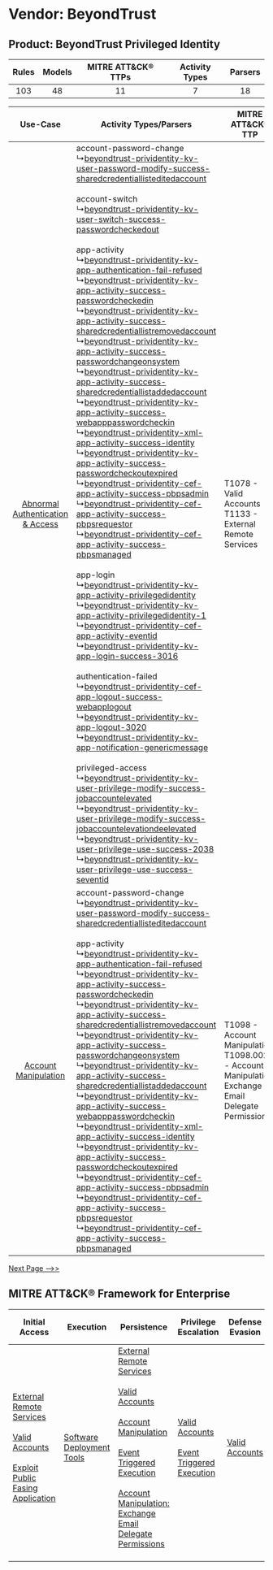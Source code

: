 Vendor: BeyondTrust
===================
Product: BeyondTrust Privileged Identity
----------------------------------------
| Rules | Models | MITRE ATT&CK® TTPs | Activity Types | Parsers |
|:-----:|:------:|:------------------:|:--------------:|:-------:|
|  103  |   48   |         11         |       7        |   18    |

|    Use-Case    | Activity Types/Parsers    | MITRE ATT&CK® TTP    | Content    |
|:----:| ---- | ---- | ---- |
| [Abnormal Authentication & Access](../../../UseCases/uc_abnormal_authentication_&_access.md) |  account-password-change<br> ↳[beyondtrust-prividentity-kv-user-password-modify-success-sharedcredentiallisteditedaccount](Ps/pC_beyondtrustprividentitykvuserpasswordmodifysuccesssharedcredentiallisteditedaccount.md)<br><br> account-switch<br> ↳[beyondtrust-prividentity-kv-user-switch-success-passwordcheckedout](Ps/pC_beyondtrustprividentitykvuserswitchsuccesspasswordcheckedout.md)<br><br> app-activity<br> ↳[beyondtrust-prividentity-kv-app-authentication-fail-refused](Ps/pC_beyondtrustprividentitykvappauthenticationfailrefused.md)<br> ↳[beyondtrust-prividentity-kv-app-activity-success-passwordcheckedin](Ps/pC_beyondtrustprividentitykvappactivitysuccesspasswordcheckedin.md)<br> ↳[beyondtrust-prividentity-kv-app-activity-success-sharedcredentiallistremovedaccount](Ps/pC_beyondtrustprividentitykvappactivitysuccesssharedcredentiallistremovedaccount.md)<br> ↳[beyondtrust-prividentity-kv-app-activity-success-passwordchangeonsystem](Ps/pC_beyondtrustprividentitykvappactivitysuccesspasswordchangeonsystem.md)<br> ↳[beyondtrust-prividentity-kv-app-activity-success-sharedcredentiallistaddedaccount](Ps/pC_beyondtrustprividentitykvappactivitysuccesssharedcredentiallistaddedaccount.md)<br> ↳[beyondtrust-prividentity-kv-app-activity-success-webapppasswordcheckin](Ps/pC_beyondtrustprividentitykvappactivitysuccesswebapppasswordcheckin.md)<br> ↳[beyondtrust-prividentity-xml-app-activity-success-identity](Ps/pC_beyondtrustprividentityxmlappactivitysuccessidentity.md)<br> ↳[beyondtrust-prividentity-kv-app-activity-success-passwordcheckoutexpired](Ps/pC_beyondtrustprividentitykvappactivitysuccesspasswordcheckoutexpired.md)<br> ↳[beyondtrust-prividentity-cef-app-activity-success-pbpsadmin](Ps/pC_beyondtrustprividentitycefappactivitysuccesspbpsadmin.md)<br> ↳[beyondtrust-prividentity-cef-app-activity-success-pbpsrequestor](Ps/pC_beyondtrustprividentitycefappactivitysuccesspbpsrequestor.md)<br> ↳[beyondtrust-prividentity-cef-app-activity-success-pbpsmanaged](Ps/pC_beyondtrustprividentitycefappactivitysuccesspbpsmanaged.md)<br><br> app-login<br> ↳[beyondtrust-prividentity-kv-app-activity-privilegedidentity](Ps/pC_beyondtrustprividentitykvappactivityprivilegedidentity.md)<br> ↳[beyondtrust-prividentity-kv-app-activity-privilegedidentity-1](Ps/pC_beyondtrustprividentitykvappactivityprivilegedidentity1.md)<br> ↳[beyondtrust-prividentity-cef-app-activity-eventid](Ps/pC_beyondtrustprividentitycefappactivityeventid.md)<br> ↳[beyondtrust-prividentity-kv-app-login-success-3016](Ps/pC_beyondtrustprividentitykvapploginsuccess3016.md)<br><br> authentication-failed<br> ↳[beyondtrust-prividentity-cef-app-logout-success-webapplogout](Ps/pC_beyondtrustprividentitycefapplogoutsuccesswebapplogout.md)<br> ↳[beyondtrust-prividentity-kv-app-logout-3020](Ps/pC_beyondtrustprividentitykvapplogout3020.md)<br> ↳[beyondtrust-prividentity-kv-app-notification-genericmessage](Ps/pC_beyondtrustprividentitykvappnotificationgenericmessage.md)<br><br> privileged-access<br> ↳[beyondtrust-prividentity-kv-user-privilege-modify-success-jobaccountelevated](Ps/pC_beyondtrustprividentitykvuserprivilegemodifysuccessjobaccountelevated.md)<br> ↳[beyondtrust-prividentity-kv-user-privilege-modify-success-jobaccountelevationdeelevated](Ps/pC_beyondtrustprividentitykvuserprivilegemodifysuccessjobaccountelevationdeelevated.md)<br> ↳[beyondtrust-prividentity-kv-user-privilege-use-success-2038](Ps/pC_beyondtrustprividentitykvuserprivilegeusesuccess2038.md)<br> ↳[beyondtrust-prividentity-kv-user-privilege-use-success-seventid](Ps/pC_beyondtrustprividentitykvuserprivilegeusesuccessseventid.md)<br> | T1078 - Valid Accounts<br>T1133 - External Remote Services<br>    | [<ul><li>15 Rules</li></ul><ul><li>4 Models</li></ul>](RM/r_m_beyondtrust_beyondtrust_privileged_identity_Abnormal_Authentication_&_Access.md) |
|    [Account Manipulation](../../../UseCases/uc_account_manipulation.md)    |  account-password-change<br> ↳[beyondtrust-prividentity-kv-user-password-modify-success-sharedcredentiallisteditedaccount](Ps/pC_beyondtrustprividentitykvuserpasswordmodifysuccesssharedcredentiallisteditedaccount.md)<br><br> app-activity<br> ↳[beyondtrust-prividentity-kv-app-authentication-fail-refused](Ps/pC_beyondtrustprividentitykvappauthenticationfailrefused.md)<br> ↳[beyondtrust-prividentity-kv-app-activity-success-passwordcheckedin](Ps/pC_beyondtrustprividentitykvappactivitysuccesspasswordcheckedin.md)<br> ↳[beyondtrust-prividentity-kv-app-activity-success-sharedcredentiallistremovedaccount](Ps/pC_beyondtrustprividentitykvappactivitysuccesssharedcredentiallistremovedaccount.md)<br> ↳[beyondtrust-prividentity-kv-app-activity-success-passwordchangeonsystem](Ps/pC_beyondtrustprividentitykvappactivitysuccesspasswordchangeonsystem.md)<br> ↳[beyondtrust-prividentity-kv-app-activity-success-sharedcredentiallistaddedaccount](Ps/pC_beyondtrustprividentitykvappactivitysuccesssharedcredentiallistaddedaccount.md)<br> ↳[beyondtrust-prividentity-kv-app-activity-success-webapppasswordcheckin](Ps/pC_beyondtrustprividentitykvappactivitysuccesswebapppasswordcheckin.md)<br> ↳[beyondtrust-prividentity-xml-app-activity-success-identity](Ps/pC_beyondtrustprividentityxmlappactivitysuccessidentity.md)<br> ↳[beyondtrust-prividentity-kv-app-activity-success-passwordcheckoutexpired](Ps/pC_beyondtrustprividentitykvappactivitysuccesspasswordcheckoutexpired.md)<br> ↳[beyondtrust-prividentity-cef-app-activity-success-pbpsadmin](Ps/pC_beyondtrustprividentitycefappactivitysuccesspbpsadmin.md)<br> ↳[beyondtrust-prividentity-cef-app-activity-success-pbpsrequestor](Ps/pC_beyondtrustprividentitycefappactivitysuccesspbpsrequestor.md)<br> ↳[beyondtrust-prividentity-cef-app-activity-success-pbpsmanaged](Ps/pC_beyondtrustprividentitycefappactivitysuccesspbpsmanaged.md)<br>    | T1098 - Account Manipulation<br>T1098.002 - Account Manipulation: Exchange Email Delegate Permissions<br> | [<ul><li>4 Rules</li></ul><ul><li>1 Models</li></ul>](RM/r_m_beyondtrust_beyondtrust_privileged_identity_Account_Manipulation.md)    |
[Next Page -->>](2_ds_beyondtrust_beyondtrust_privileged_identity.md)

MITRE ATT&CK® Framework for Enterprise
--------------------------------------
| Initial Access                                                                                                                                                                                                                         | Execution                                                                      | Persistence                                                                                                                                                                                                                                                                                                                                                                                                               | Privilege Escalation                                                                                                                              | Defense Evasion                                                     | Credential Access                                                                     | Discovery | Lateral Movement                                                               | Collection                                                                                                                                                            | Command and Control                                                                                                                       | Exfiltration | Impact |
| -------------------------------------------------------------------------------------------------------------------------------------------------------------------------------------------------------------------------------------- | ------------------------------------------------------------------------------ | ------------------------------------------------------------------------------------------------------------------------------------------------------------------------------------------------------------------------------------------------------------------------------------------------------------------------------------------------------------------------------------------------------------------------- | ------------------------------------------------------------------------------------------------------------------------------------------------- | ------------------------------------------------------------------- | ------------------------------------------------------------------------------------- | --------- | ------------------------------------------------------------------------------ | --------------------------------------------------------------------------------------------------------------------------------------------------------------------- | ----------------------------------------------------------------------------------------------------------------------------------------- | ------------ | ------ |
| [External Remote Services](https://attack.mitre.org/techniques/T1133)<br><br>[Valid Accounts](https://attack.mitre.org/techniques/T1078)<br><br>[Exploit Public Fasing Application](https://attack.mitre.org/techniques/T1190)<br><br> | [Software Deployment Tools](https://attack.mitre.org/techniques/T1072)<br><br> | [External Remote Services](https://attack.mitre.org/techniques/T1133)<br><br>[Valid Accounts](https://attack.mitre.org/techniques/T1078)<br><br>[Account Manipulation](https://attack.mitre.org/techniques/T1098)<br><br>[Event Triggered Execution](https://attack.mitre.org/techniques/T1546)<br><br>[Account Manipulation: Exchange Email Delegate Permissions](https://attack.mitre.org/techniques/T1098/002)<br><br> | [Valid Accounts](https://attack.mitre.org/techniques/T1078)<br><br>[Event Triggered Execution](https://attack.mitre.org/techniques/T1546)<br><br> | [Valid Accounts](https://attack.mitre.org/techniques/T1078)<br><br> | [Credentials from Password Stores](https://attack.mitre.org/techniques/T1555)<br><br> |           | [Software Deployment Tools](https://attack.mitre.org/techniques/T1072)<br><br> | [Email Collection](https://attack.mitre.org/techniques/T1114)<br><br>[Email Collection: Email Forwarding Rule](https://attack.mitre.org/techniques/T1114/003)<br><br> | [Proxy: Multi-hop Proxy](https://attack.mitre.org/techniques/T1090/003)<br><br>[Proxy](https://attack.mitre.org/techniques/T1090)<br><br> |              |        |